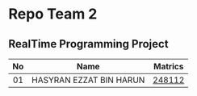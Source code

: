 # Repo Team 2
## RealTime Programming Project
| No | Name | Matrics |
|:-----:|-----|:-----:|
| 01 | HASYRAN EZZAT BIN HARUN | [248112](https://github.com/STIW3054-A181/REPO2/tree/248112) |


